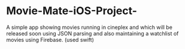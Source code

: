 # Movie-Mate-iOS-Project-
 A simple app showing movies running in cineplex and which will be released soon using JSON parsing and also maintaining a watchlist of movies using Firebase. (used swift)
